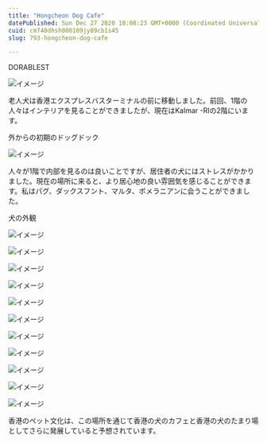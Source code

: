 ```yaml
---
title: "Hongcheon Dog Cafe"
datePublished: Sun Dec 27 2020 18:08:23 GMT+0000 (Coordinated Universal Time)
cuid: cm740dhsh000109jy89cb1s45
slug: 793-hongcheon-dog-cafe

---
```



DORABLEST

![イメージ](https://cdn.hashnode.com/res/hashnode/image/upload/v1739491552768/7169f440-d434-4ed7-b9f4-79bea6a68d74.jpeg)

老人犬は香港エクスプレスバスターミナルの前に移動しました。前回、1階の人々はインテリアを見ることができましたが、現在はKalmar -RIの2階にいます。

外からの初期のドッグドック

![イメージ](https://cdn.hashnode.com/res/hashnode/image/upload/v1739491554959/028e872e-adb9-4fc5-8d8e-6f7ec2881d30.jpeg)

人々が1階で内部を見るのは良いことですが、居住者の犬にはストレスがかかりました。現在の場所に来ると、より居心地の良い雰囲気を感じることができます。私はパグ、ダックスフント、マルタ、ポメラニアンに会うことができました。

犬の外観

![イメージ](https://cdn.hashnode.com/res/hashnode/image/upload/v1739491557149/2de85f1b-0d21-4363-ae2d-e4755d957a25.jpeg)

![イメージ](https://cdn.hashnode.com/res/hashnode/image/upload/v1739491559525/f1672a9b-12f0-4783-87ae-fbcb71670394.jpeg)

![イメージ](https://cdn.hashnode.com/res/hashnode/image/upload/v1739491561301/95ecab28-2b36-4bce-9714-13189a9160c0.jpeg)

![イメージ](https://cdn.hashnode.com/res/hashnode/image/upload/v1739491563153/4785d02d-ddf3-46fc-8984-744f394613a7.jpeg)

![イメージ](https://cdn.hashnode.com/res/hashnode/image/upload/v1739491565640/9160eaac-ba32-4720-bd05-86785d758c5b.jpeg)

![イメージ](https://cdn.hashnode.com/res/hashnode/image/upload/v1739491567920/2bf7a92f-ada8-4979-b83d-647783bc74d6.jpeg)

![イメージ](https://cdn.hashnode.com/res/hashnode/image/upload/v1739491570106/6bb78b70-4300-4bae-b6f6-28b0cdfabd30.jpeg)

![イメージ](https://cdn.hashnode.com/res/hashnode/image/upload/v1739491572406/8dc97da6-c949-43a9-9fff-a61cbd1e1ed8.jpeg)

![イメージ](https://cdn.hashnode.com/res/hashnode/image/upload/v1739491574552/fb287c3c-3ac1-48fd-a5a9-5c6c53f81cd3.jpeg)

![イメージ](https://cdn.hashnode.com/res/hashnode/image/upload/v1739491576896/2aa1dad9-4a88-405b-9c26-15686f046bfe.jpeg)

![イメージ](https://cdn.hashnode.com/res/hashnode/image/upload/v1739491579095/e7c1dd46-1f5d-483d-aa11-a901bf4675cf.jpeg)

香港のペット文化は、この場所を通じて香港の犬のカフェと香港の犬のたまり場としてさらに発展していると予想されています。